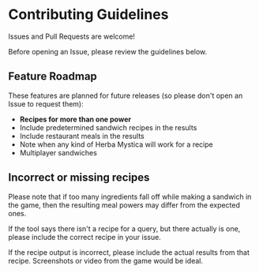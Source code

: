 # Contributing Guidelines

Issues and Pull Requests are welcome!

Before opening an Issue, please review the guidelines below.

## Feature Roadmap

These features are planned for future releases
(so please don't open an Issue to request them):

* **Recipes for more than one power**
* Include predetermined sandwich recipes in the results
* Include restaurant meals in the results
* Note when any kind of Herba Mystica will work for a recipe
* Multiplayer sandwiches

## Incorrect or missing recipes

Please note that if too many ingredients fall off while making a sandwich
in the game, then the resulting meal powers may differ from the expected ones.

If the tool says there isn't a recipe for a query, but there actually is one,
please include the correct recipe in your issue.

If the recipe output is incorrect, please include the actual results from that recipe.
Screenshots or video from the game would be ideal.
